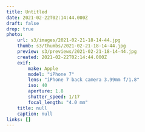 ```yaml
---
title: Untitled
date: 2021-02-22T02:14:44.000Z
draft: false
drop: true
photo:
    url: s3/images/2021-02-21-18-14-44.jpg
    thumb: s3/thumbs/2021-02-21-18-14-44.jpg
    preview: s3/previews/2021-02-21-18-14-44.jpg
    created: 2021-02-22T02:14:44.000Z
    exif:
        make: Apple
        model: "iPhone 7"
        lens: "iPhone 7 back camera 3.99mm f/1.8"
        iso: 40
        aperture: 1.8
        shutter_speed: 1/17
        focal_length: "4.0 mm"
    title: null
    caption: null
links: []
---
```

